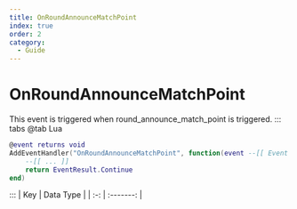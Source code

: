 ```yaml
---
title: OnRoundAnnounceMatchPoint
index: true
order: 2
category:
  - Guide
---
```


# OnRoundAnnounceMatchPoint
This event is triggered when round_announce_match_point is triggered.
::: tabs
@tab Lua
```lua
@event returns void
AddEventHandler("OnRoundAnnounceMatchPoint", function(event --[[ Event ]])
    --[[ ... ]]
    return EventResult.Continue
end)
```

:::
| Key | Data Type |
| :-: | :-------: |